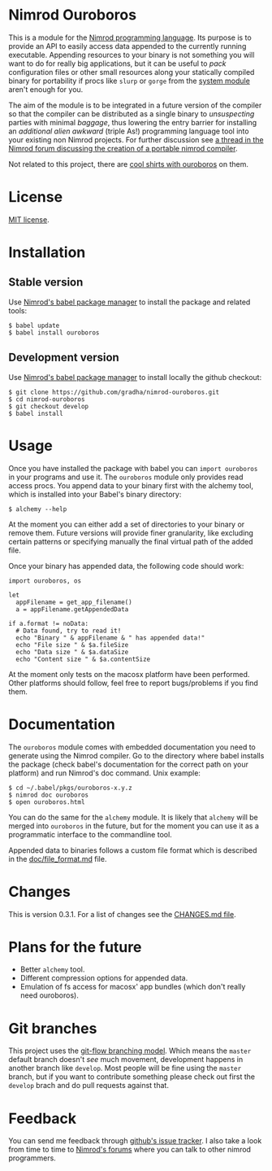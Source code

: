 Nimrod Ouroboros
================

This is a module for the [Nimrod programming language](http://nimrod-code.org).
Its purpose is to provide an API to easily access data appended to the
currently running executable. Appending resources to your binary is not
something you will want to do for really big applications, but it can be useful
to *pack* configuration files or other small resources along your statically
compiled binary for portability if procs like `slurp` or `gorge` from the
[system module](http://nimrod-code.org/system.html) aren't enough for you.

The aim of the module is to be integrated in a future version of the compiler
so that the compiler can be distributed as a single binary to *unsuspecting*
parties with minimal *baggage*, thus lowering the entry barrier for installing
an *additional alien awkward* (triple As!) programming language tool into your
existing non Nimrod projects.  For further discussion see [a thread in the
Nimrod forum discussing the creation of a portable nimrod
compiler](http://forum.nimrod-code.org/t/194).

Not related to this project, there are [cool shirts with
ouroboros](http://www.topatoco.com/merchant.mvc?Screen=PROD&Store_Code=TO&Product_Code=OG-OUROBOROS&Category_Code=OG)
on them.


License
=======

[MIT license](LICENSE.md).


Installation
============

Stable version
--------------

Use [Nimrod's babel package manager](https://github.com/nimrod-code/babel) to
install the package and related tools:

	$ babel update
	$ babel install ouroboros

Development version
-------------------

Use [Nimrod's babel package manager](https://github.com/nimrod-code/babel) to
install locally the github checkout:

	$ git clone https://github.com/gradha/nimrod-ouroboros.git
	$ cd nimrod-ouroboros
	$ git checkout develop
	$ babel install

Usage
=====

Once you have installed the package with babel you can ``import ouroboros`` in
your programs and use it. The ``ouroboros`` module only provides read access
procs. You append data to your binary first with the alchemy tool, which is
installed into your Babel's binary directory:

	$ alchemy --help

At the moment you can either add a set of directories to your binary or remove
them. Future versions will provide finer granularity, like excluding certain
patterns or specifying manually the final virtual path of the added file.

Once your binary has appended data, the following code should work:

	import ouroboros, os
	
	let
	  appFilename = get_app_filename()
	  a = appFilename.getAppendedData
	
	if a.format != noData:
	  # Data found, try to read it!
	  echo "Binary " & appFilename & " has appended data!"
	  echo "File size " & $a.fileSize
	  echo "Data size " & $a.dataSize
	  echo "Content size " & $a.contentSize

At the moment only tests on the macosx platform have been performed. Other
platforms should follow, feel free to report bugs/problems if you find them.

Documentation
=============

The ``ouroboros`` module comes with embedded documentation you need to generate
using the Nimrod compiler. Go to the directory where babel installs the package
(check babel's documentation for the correct path on your platform) and run
Nimrod's doc command. Unix example:

	$ cd ~/.babel/pkgs/ouroboros-x.y.z
	$ nimrod doc ouroboros
	$ open ouroboros.html

You can do the same for the ``alchemy`` module. It is likely that ``alchemy``
will be merged into ``ouroboros`` in the future, but for the moment you can use
it as a programmatic interface to the commandline tool.

Appended data to binaries follows a custom file format which is described in
the [doc/file_format.md](doc/file_format.md) file.


Changes
=======

This is version 0.3.1. For a list of changes see the [CHANGES.md
file](CHANGES.md).


Plans for the future
====================

* Better ``alchemy`` tool.
* Different compression options for appended data.
* Emulation of fs access for macosx' app bundles (which don't really need
  ouroboros).


Git branches
============

This project uses the [git-flow branching
model](https://github.com/nvie/gitflow). Which means the ``master`` default
branch doesn't *see* much movement, development happens in another branch like
``develop``. Most people will be fine using the ``master`` branch, but if you
want to contribute something please check out first the ``develop`` brach and
do pull requests against that.


Feedback
========

You can send me feedback through [github's issue
tracker](https://github.com/gradha/nimrod-ouroboros/issues). I also take a look
from time to time to [Nimrod's forums](http://forum.nimrod-code.org) where you
can talk to other nimrod programmers.
